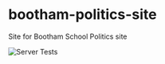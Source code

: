 # bootham-politics-site
Site for Bootham School Politics site

![Server Tests](https://github.com/louispallett/bootham-politics-site/actions/workflows/server-test.yml/badge.svg)

